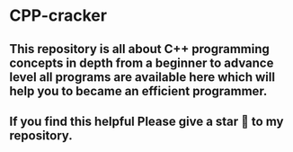 # CPP-cracker
## This repository is all about C++ programming concepts in depth from a beginner to advance level all programs are available here which will help you to became an efficient programmer.
## If you find this helpful **Please give a star &#127775; to my repository.**
